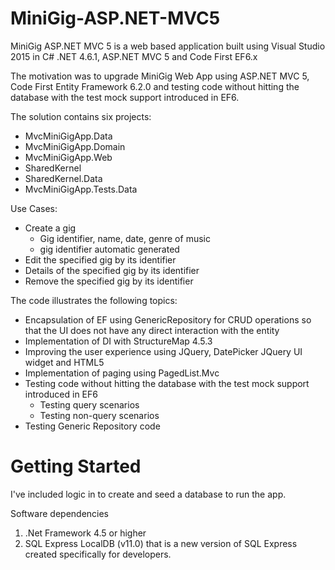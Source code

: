 # MiniGig-ASP.NET-MVC5
MiniGig ASP.NET MVC 5 is a web based application built using Visual Studio 2015 in C# .NET 4.6.1, ASP.NET MVC 5 and Code First EF6.x

The motivation was to upgrade MiniGig Web App using ASP.NET MVC 5, Code First Entity Framework 6.2.0 and testing code without hitting the database with the test mock 
support introduced in EF6.


The solution contains six projects:
* MvcMiniGigApp.Data
* MvcMiniGigApp.Domain
* MvcMiniGigApp.Web
* SharedKernel
* SharedKernel.Data
* MvcMiniGigApp.Tests.Data

Use Cases:
*   Create a gig
    *   Gig identifier, name, date, genre of music
    *   gig identifier automatic generated
*  Edit the specified gig by its identifier
*  Details of the specified gig by its identifier
*  Remove the specified gig by its identifier

The code illustrates the following topics:

* Encapsulation of EF using GenericRepository for CRUD operations so that the UI does not have any direct interaction with the entity
* Implementation of DI with StructureMap 4.5.3
* Improving the user experience using JQuery, DatePicker JQuery UI widget and HTML5
* Implementation of paging using PagedList.Mvc 
* Testing code without hitting the database with the test mock support introduced in EF6
	* Testing query scenarios
	* Testing non-query scenarios
* Testing Generic Repository code


# Getting Started
I've included logic in to create and seed a database to run the app.
 
Software dependencies
  1. .Net Framework 4.5 or higher
  2.  SQL Express LocalDB (v11.0) that is a new version of SQL Express created specifically for developers.
